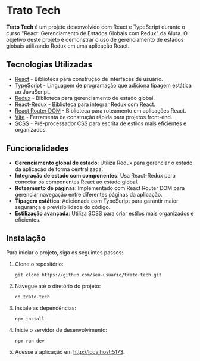 # Trato Tech

**Trato Tech** é um projeto desenvolvido com React e TypeScript durante o curso "React: Gerenciamento de Estados Globais com Redux" da Alura. O objetivo deste projeto é demonstrar o uso de gerenciamento de estados globais utilizando Redux em uma aplicação React.

## Tecnologias Utilizadas

- <a href="https://reactjs.org/">React</a> - Biblioteca para construção de interfaces de usuário.
- <a href="https://www.typescriptlang.org/">TypeScript</a> - Linguagem de programação que adiciona tipagem estática ao JavaScript.
- <a href="https://redux.js.org/">Redux</a> - Biblioteca para gerenciamento de estado global.
- <a href="https://react-redux.js.org/">React-Redux</a> - Biblioteca para integrar Redux com React.
- <a href="https://reactrouter.com/">React Router DOM</a> - Biblioteca para roteamento em aplicações React.
- <a href="https://vitejs.dev/">Vite</a> - Ferramenta de construção rápida para projetos front-end.
- <a href="https://sass-lang.com/">SCSS</a> - Pré-processador CSS para escrita de estilos mais eficientes e organizados.

## Funcionalidades

- **Gerenciamento global de estado**: Utiliza Redux para gerenciar o estado da aplicação de forma centralizada.
- **Integração de estado com componentes**: Usa React-Redux para conectar os componentes React ao estado global.
- **Roteamento de páginas**: Implementado com React Router DOM para gerenciar navegação entre diferentes páginas da aplicação.
- **Tipagem estática**: Adicionada com TypeScript para garantir maior segurança e previsibilidade do código.
- **Estilização avançada**: Utiliza SCSS para criar estilos mais organizados e eficientes.

## Instalação

Para iniciar o projeto, siga os seguintes passos:

1. Clone o repositório:
   <pre><code>git clone https://github.com/seu-usuario/trato-tech.git</code></pre>
2. Navegue até o diretório do projeto:
   <pre><code>cd trato-tech</code></pre>
3. Instale as dependências:
   <pre><code>npm install</code></pre>
4. Inicie o servidor de desenvolvimento:
   <pre><code>npm run dev</code></pre>
5. Acesse a aplicação em <a href="http://localhost:5173">http://localhost:5173</a>.